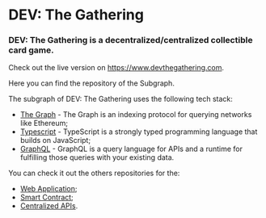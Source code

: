 # DEV: The Gathering 
### DEV: The Gathering is a decentralized/centralized collectible card game.

Check out the live version on https://www.devthegathering.com.

Here you can find the repository of the Subgraph.


The subgraph of DEV: The Gathering uses the following tech stack:
- [The Graph](https://thegraph.com/) - The Graph is an indexing protocol for querying networks like Ethereum;
- [Typescript](https://www.typescriptlang.org/) - TypeScript is a strongly typed programming language that builds on JavaScript;
- [GraphQL](https://graphql.org/) - GraphQL is a query language for APIs and a runtime for fulfilling those queries with your existing data.

You can check it out the others repositories for the:
- [Web Application](https://github.com/oluaptarso/dev-the-gathering-webapp);
- [Smart Contract](https://github.com/oluaptarso/dev-the-gathering-smart-contract);
- [Centralized APIs](https://github.com/oluaptarso/dev-the-gathering-server).